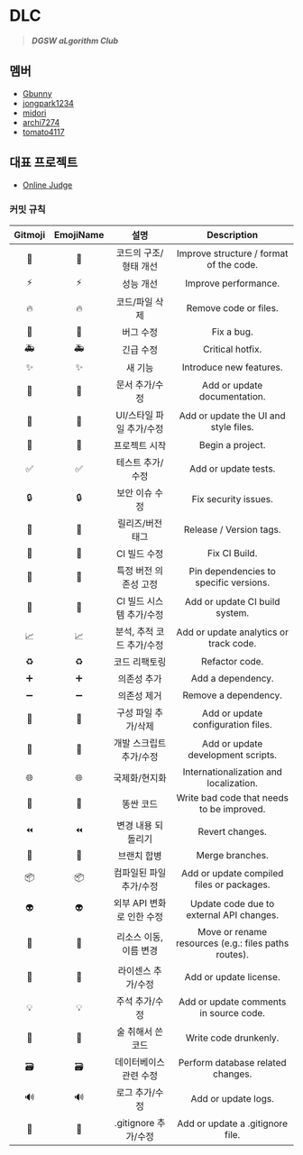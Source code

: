 # DLC
> ***DGSW aLgorithm Club***

## 멤버
 - [Gbunny](https://github.com/changwook987)
 - [jongpark1234](https://github.com/jongpark1234)
 - [midori](https://github.com/quntnim)
 - [archi7274](https://github.com/archi7274)
 - [tomato4117](https://github.com/YooEunJae)

## 대표 프로젝트
 - [Online Judge](https://github.com/DGSW-algorithm-club)
 
 
 ### 커밋 규칙
|Gitmoji|EmojiName|설명|Description|
|:--:|:--:|:--:|:--:|
|🎨|:art:|코드의 구조/형태 개선|Improve structure / format of the code.|
|⚡️|:zap:|성능 개선|Improve performance.|
|🔥|:fire:|코드/파일 삭제|Remove code or files.|
|🐛|:bug:|버그 수정|Fix a bug.|
|🚑|:ambulance:|긴급 수정|Critical hotfix.|
|✨|:sparkles:|새 기능|Introduce new features.|
|📝|:memo:|문서 추가/수정|Add or update documentation.|
|💄|:lipstick:|UI/스타일 파일 추가/수정|Add or update the UI and style files.|
|🎉|:tada:|프로젝트 시작|Begin a project.|
|✅|:white_check_mark:|테스트 추가/수정|Add or update tests.|
|🔒|:lock:|보안 이슈 수정|Fix security issues.|
|🔖|:bookmark:|릴리즈/버전 태그|Release / Version tags.|
|💚|:green_heart:|CI 빌드 수정|Fix CI Build.|
|📌|:pushpin:|특정 버전 의존성 고정|Pin dependencies to specific versions.|
|👷|:construction_worker:|CI 빌드 시스템 추가/수정|Add or update CI build system.|
|📈|:chart_with_upwards_trend:|분석, 추적 코드 추가/수정|Add or update analytics or track code.|
|♻️|:recycle:|코드 리팩토링|Refactor code.|
|➕|:heavy_plus_sign:|의존성 추가|Add a dependency.|
|➖|:heavy_minus_sign:|의존성 제거|Remove a dependency.|
|🔧|:wrench:|구성 파일 추가/삭제|Add or update configuration files.|
|🔨|:hammer:|개발 스크립트 추가/수정|Add or update development scripts.|
|🌐|:globe_with_meridians:|국제화/현지화|Internationalization and localization.|
|💩|:poop:|똥싼 코드|Write bad code that needs to be improved.|
|⏪|:rewind:|변경 내용 되돌리기|Revert changes.|
|🔀|:twisted_rightwards_arrows:|브랜치 합병|Merge branches.|
|📦|:package:|컴파일된 파일 추가/수정|Add or update compiled files or packages.|
|👽|:alien:|외부 API 변화로 인한 수정|Update code due to external API changes.|
|🚚|:truck:|리소스 이동, 이름 변경|Move or rename resources (e.g.: files paths routes).|
|📄|:page_facing_up:|라이센스 추가/수정|Add or update license.|
|💡|:bulb:|주석 추가/수정|Add or update comments in source code.|
|🍻|:beers:|술 취해서 쓴 코드|Write code drunkenly.|
|🗃|:card_file_box:|데이터베이스 관련 수정|Perform database related changes.|
|🔊|:loud_sound:|로그 추가/수정|Add or update logs.|
|🙈|:see_no_evil:|.gitignore 추가/수정|Add or update a .gitignore file.|
